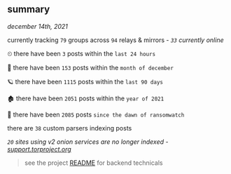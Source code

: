
## summary
_december 14th, 2021_

currently tracking `79` groups across `94` relays & mirrors - _`33` currently online_

⏲ there have been `3` posts within the `last 24 hours`

🦈 there have been `153` posts within the `month of december`

🪐 there have been `1115` posts within the `last 90 days`

🏚 there have been `2051` posts within the `year of 2021`

🦕 there have been `2085` posts `since the dawn of ransomwatch`

there are `38` custom parsers indexing posts

_`20` sites using v2 onion services are no longer indexed - [support.torproject.org](https://support.torproject.org/onionservices/v2-deprecation/)_

> see the project [README](https://github.com/thetanz/ransomwatch#ransomwatch--) for backend technicals
